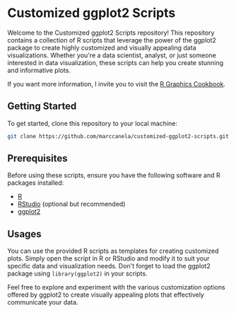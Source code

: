 # Customized ggplot2 Scripts

Welcome to the Customized ggplot2 Scripts repository! This repository contains a collection of R scripts that leverage the power of the ggplot2 package to create highly customized and visually appealing data visualizations. Whether you're a data scientist, analyst, or just someone interested in data visualization, these scripts can help you create stunning and informative plots.

If you want more information, I invite you to visit the [R Graphics Cookbook](https://r-graphics.org/).

## Getting Started

To get started, clone this repository to your local machine:

```bash
git clone https://github.com/marccanela/customized-ggplot2-scripts.git
```

## Prerequisites

Before using these scripts, ensure you have the following software and R packages installed:

- [R](https://www.r-project.org/)
- [RStudio](https://www.rstudio.com/) (optional but recommended)
- [ggplot2](https://ggplot2.tidyverse.org/)

## Usages

You can use the provided R scripts as templates for creating customized plots. Simply open the script in R or RStudio and modify it to suit your specific data and visualization needs. Don't forget to load the ggplot2 package using `library(ggplot2)` in your scripts.

Feel free to explore and experiment with the various customization options offered by ggplot2 to create visually appealing plots that effectively communicate your data.
